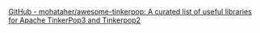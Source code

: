 
[GitHub - mohataher/awesome-tinkerpop: A curated list of useful libraries for Apache TinkerPop3 and Tinkerpop2](https://github.com/mohataher/awesome-tinkerpop)
